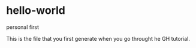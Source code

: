 # hello-world
personal first

This is the file that you first generate when you go throught he GH tutorial.
